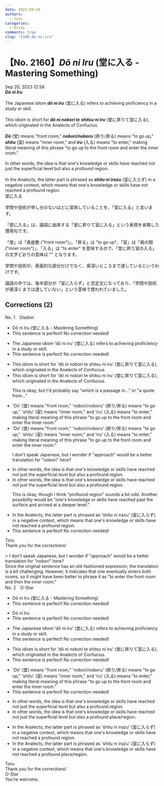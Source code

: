 ```yaml
---
date: 2023-09-20
authors:
  - toru
categories:
  - Essay
comments: true
slug: "2160_do-ni-iru"
---
```


# 【No. 2160】<strong><em>Dō ni Iru</strong></em> (堂に入る - Mastering Something)
<div class="date">Sep 20, 2023 12:58</div>
<div id="post"><div id="body_show_ori">
<strong><em>Dō ni Iru</strong></em><br/><br/>The Japanese idiom <strong><em>dō ni iru</em></strong> (堂に入る) refers to achieving proficiency in a study or skill.<br/><br/>This idiom is short for <strong><em>dō ni nobori te shitsu ni iru</em></strong> (堂に昇りて室に入る), which originated in the Analects of Confucius.<br/><br/><strong><em>Dō</em></strong> (堂) means "front room," <strong><em>nobori/noboru</em></strong> (昇り/昇る) means "to go up," <strong><em>shitu</em></strong> (室) means "inner room," and <strong><em>iru</em></strong> (入る) means "to enter," making literal meaning of this phrase "to go up to the front room and enter the inner room."<br/><br/>In other words, the idea is that one's knowledge or skills have reached not just the superficial level but also a profound region.<br/><br/>In the Analects, the latter part is phrased as <strong><em>shitu ni irazu</em></strong> (室に入らず) in a negative context, which means that one's knowledge or skills have not reached a profound region.
</div></div>

<!-- more -->

<div id="post_ja"><div id="body_show_mo">
堂に入る<br/><br/>学問や技術が申し分のないほどに習熟していることを、「堂に入る」と言います。<br/><br/>「堂に入る」は、論語に由来する「堂に昇りて室に入る」という表現を省略した慣用句です。<br/><br/>「堂」は「表座敷 ("front room")」、「昇る」は "to go up"、「室」は「奥の間 ("inner room")」、「入る」は "to enter" を意味するので、「堂に昇り室の入る」の文字どおりの意味は "" となります。<br/><br/>学問や技術が、表面的な部分だけでなく、奥深いところまで達しているというわけです。<br/><br/>論語の中では、後半部分が「室に入らず」と否定文になっており、「学問や技術が奥深くまでは達していない」という意味で使われていました。
</div></div>

## Corrections (2)
<div id="block"><div class="first_name"> No. 1　<span class="just_name">Oladon</span></div><div id="block2">
<ul class="correction_field">
<li class="incorrect">Dō ni Iru (堂に入る - Mastering Something)</li>
<li class="corrected perfect">This sentence is perfect! No correction needed!</li>
</ul>
<ul class="correction_field">
<li class="incorrect">The Japanese idiom 'dō ni iru' (堂に入る) refers to achieving proficiency in a study or skill.</li>
<li class="corrected perfect">This sentence is perfect! No correction needed!</li>
</ul>
<ul class="correction_field">
<li class="incorrect">This idiom is short for 'dō ni nobori te shitsu ni iru' (堂に昇りて室に入る), which originated in the Analects of Confucius.</li>
<li class="corrected correct">
This idiom is short for 'dō ni nobori te shitsu ni iru' (堂に昇りて室に入る), which originated in the Analects of Confucius.
<p class="correction_comment">This is okay, but I'd probably say "which is a passage in..." or "a quote from..."</p>
</li>
</ul>
<ul class="correction_field">
<li class="incorrect">'Dō' (堂) means "front room," 'nobori/noboru' (昇り/昇る) means "to go up," 'shitu' (室) means "inner room," and 'iru' (入る) means "to enter," making literal meaning of this phrase "to go up to the front room and enter the inner room."</li>
<li class="corrected correct">
'Dō' (堂) means "front room," 'nobori/noboru' (昇り/昇る) means "to go up," 'shitu' (室) means "inner room," and 'iru' (入る) means "to enter," making literal meaning of this phrase "to go up to the front room and enter the inner room."
<p class="correction_comment">I don't speak Japanese, but I wonder if "approach" would be a better translation for "nobori" here?</p>
</li>
</ul>
<ul class="correction_field">
<li class="incorrect">In other words, the idea is that one's knowledge or skills have reached not just the superficial level but also a profound region.</li>
<li class="corrected correct">
In other words, the idea is that one's knowledge or skills have reached not just the superficial level but also a profound region.
<p class="correction_comment">This is okay, though I think "profound region" sounds a bit odd. Another possibility would be "one's knowledge or skills have reached past the surface and arrived at a deeper level."</p>
</li>
</ul>
<ul class="correction_field">
<li class="incorrect">In the Analects, the latter part is phrased as 'shitu ni irazu' (室に入らず) in a negative context, which means that one's knowledge or skills have not reached a profound region.</li>
<li class="corrected perfect">This sentence is perfect! No correction needed!</li>
</ul>
</div><div class="name"><span class="just_name">Toru</span><br>
Thank you for the corrections!<br/><br/>&gt; I don't speak Japanese, but I wonder if "approach" would be a better translation for "nobori" here?<br/>Since the original sentence has an old-fashioned expression, the translation is a bit challenging. However, it indicates that one eventually enters both rooms, so it might have been better to phrase it as "to enter the front room and then the inner room."
</div>
</div>
<div id="block"><div class="first_name"> No. 2　<span class="just_name">O-Star</span></div><div id="block2">
<ul class="correction_field">
<li class="incorrect">Dō ni Iru (堂に入る - Mastering Something)</li>
<li class="corrected perfect">This sentence is perfect! No correction needed!</li>
</ul>
<ul class="correction_field">
<li class="incorrect">Dō ni Iru</li>
<li class="corrected perfect">This sentence is perfect! No correction needed!</li>
</ul>
<ul class="correction_field">
<li class="incorrect">The Japanese idiom 'dō ni iru' (堂に入る) refers to achieving proficiency in a study or skill.</li>
<li class="corrected perfect">This sentence is perfect! No correction needed!</li>
</ul>
<ul class="correction_field">
<li class="incorrect">This idiom is short for 'dō ni nobori te shitsu ni iru' (堂に昇りて室に入る), which originated in the Analects of Confucius.</li>
<li class="corrected perfect">This sentence is perfect! No correction needed!</li>
</ul>
<ul class="correction_field">
<li class="incorrect">'Dō' (堂) means "front room," 'nobori/noboru' (昇り/昇る) means "to go up," 'shitu' (室) means "inner room," and 'iru' (入る) means "to enter," making literal meaning of this phrase "to go up to the front room and enter the inner room."</li>
<li class="corrected perfect">This sentence is perfect! No correction needed!</li>
</ul>
<ul class="correction_field">
<li class="incorrect">In other words, the idea is that one's knowledge or skills have reached not just the superficial level but also a profound region.</li>
<li class="corrected correct">
In other words, the idea is that one's knowledge or skills have reached not just the superficial level but also a profound <span class="f_blue">place/region</span>.
</li>
</ul>
<ul class="correction_field">
<li class="incorrect">In the Analects, the latter part is phrased as 'shitu ni irazu' (室に入らず) in a negative context, which means that one's knowledge or skills have not reached a profound region.</li>
<li class="corrected correct">
In the Analects, the latter part is phrased as 'shitu ni irazu' (室に入らず) in a negative context, which means that one's knowledge or skills have not reached a profound <span class="f_blue">place/region</span>.
</li>
</ul>
</div><div class="name"><span class="just_name">Toru</span><br>
Thank you for the corrections!
</div>
<div class="name"><span class="just_name">O-Star</span><br>
You're welcome.
</div>
</div>
